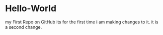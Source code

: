 # Hello-World
my First Repo on GitHub
its for the first time i am making changes to it.
it is a second change.
